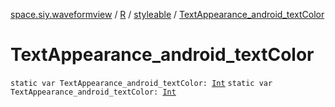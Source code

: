 [space.siy.waveformview](../../index.md) / [R](../index.md) / [styleable](index.md) / [TextAppearance_android_textColor](./-text-appearance_android_text-color.md)

# TextAppearance_android_textColor

`static var TextAppearance_android_textColor: `[`Int`](https://kotlinlang.org/api/latest/jvm/stdlib/kotlin/-int/index.html)
`static var TextAppearance_android_textColor: `[`Int`](https://kotlinlang.org/api/latest/jvm/stdlib/kotlin/-int/index.html)